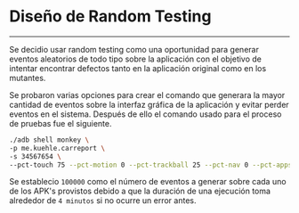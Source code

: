 # Diseño de Random Testing

---

Se decidio usar random testing como una oportunidad para generar eventos aleatorios de todo tipo sobre la aplicación con el objetivo de intentar encontrar defectos tanto en la aplicación original como en los mutantes.

Se probaron varias opciones para crear el comando que generara la mayor cantidad de eventos sobre la interfaz gráfica de la aplicación y evitar perder eventos en el sistema. Después de ello el comando usado para el proceso de pruebas fue el siguiente.

```bash
./adb shell monkey \
-p me.kuehle.carreport \
-s 34567654 \
--pct-touch 75 --pct-motion 0 --pct-trackball 25 --pct-nav 0 --pct-appswitch 0 --pct-anyevent 0 --pct-majornav 0 --pct-syskeys 0 -v 100000 
```

Se establecio `100000` como el número de eventos a generar sobre cada uno de los APK's provistos debido a que la duración de una ejecución toma alrededor de `4 minutos` si no ocurre un error antes.
